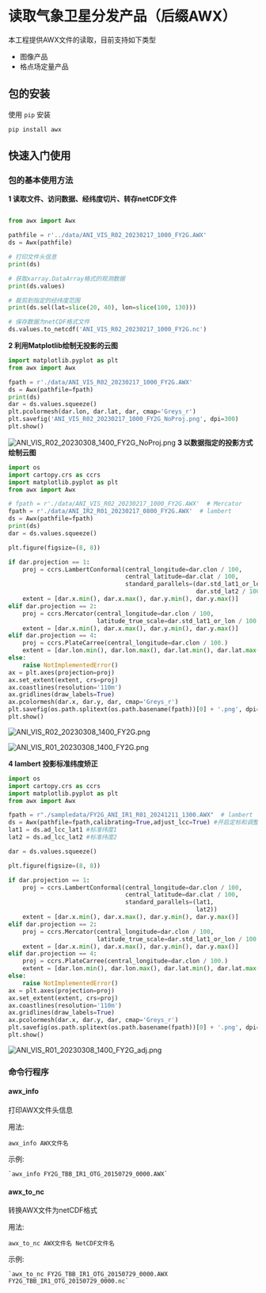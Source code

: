 # 读取气象卫星分发产品（后缀AWX）

本工程提供AWX文件的读取，目前支持如下类型

- 图像产品
- 格点场定量产品

## 包的安装

使用 `pip` 安装

```shell
pip install awx
```


## 快速入门使用

### 包的基本使用方法

**1 读取文件、访问数据、经纬度切片、转存netCDF文件**

```python

from awx import Awx

pathfile = r'../data/ANI_VIS_R02_20230217_1000_FY2G.AWX'
ds = Awx(pathfile)

# 打印文件头信息
print(ds)

# 获取xarray.DataArray格式的观测数据
print(ds.values)

# 裁剪到指定的经纬度范围
print(ds.sel(lat=slice(20, 40), lon=slice(100, 130)))

# 保存数据为netCDF格式文件
ds.values.to_netcdf('ANI_VIS_R02_20230217_1000_FY2G.nc')
```

**2 利用Matplotlib绘制无投影的云图**

```python
import matplotlib.pyplot as plt
from awx import Awx

fpath = r'./data/ANI_VIS_R02_20230217_1000_FY2G.AWX'
ds = Awx(pathfile=fpath)
print(ds)
dar = ds.values.squeeze()
plt.pcolormesh(dar.lon, dar.lat, dar, cmap='Greys_r')
plt.savefig('ANI_VIS_R02_20230217_1000_FY2G_NoProj.png', dpi=300)
plt.show()
```

![ANI_VIS_R02_20230308_1400_FY2G_NoProj.png](https://raw.githubusercontent.com/wqshen/awxreader/master/doc/ANI_VIS_R02_20230308_1400_FY2G_NoProj.png)
**3 以数据指定的投影方式绘制云图**

```python
import os
import cartopy.crs as ccrs
import matplotlib.pyplot as plt
from awx import Awx

# fpath = r'./data/ANI_VIS_R02_20230217_1000_FY2G.AWX'  # Mercator
fpath = r'./data/ANI_IR2_R01_20230217_0800_FY2G.AWX'  # lambert
ds = Awx(pathfile=fpath)
print(ds)
dar = ds.values.squeeze()

plt.figure(figsize=(8, 8))

if dar.projection == 1:
    proj = ccrs.LambertConformal(central_longitude=dar.clon / 100,
                                 central_latitude=dar.clat / 100,
                                 standard_parallels=(dar.std_lat1_or_lon / 100.,
                                                     dar.std_lat2 / 100.))
    extent = [dar.x.min(), dar.x.max(), dar.y.min(), dar.y.max()]
elif dar.projection == 2:
    proj = ccrs.Mercator(central_longitude=dar.clon / 100,
                         latitude_true_scale=dar.std_lat1_or_lon / 100.)
    extent = [dar.x.min(), dar.x.max(), dar.y.min(), dar.y.max()]
elif dar.projection == 4:
    proj = ccrs.PlateCarree(central_longitude=dar.clon / 100.)
    extent = [dar.lon.min(), dar.lon.max(), dar.lat.min(), dar.lat.max()]
else:
    raise NotImplementedError()
ax = plt.axes(projection=proj)
ax.set_extent(extent, crs=proj)
ax.coastlines(resolution='110m')
ax.gridlines(draw_labels=True)
ax.pcolormesh(dar.x, dar.y, dar, cmap='Greys_r')
plt.savefig(os.path.splitext(os.path.basename(fpath))[0] + '.png', dpi=300, bbox_inches='tight')
plt.show()

```

![ANI_VIS_R02_20230308_1400_FY2G.png](https://raw.githubusercontent.com/wqshen/awxreader/master/doc/ANI_VIS_R02_20230308_1400_FY2G.png)

![ANI_VIS_R01_20230308_1400_FY2G.png](https://raw.githubusercontent.com/wqshen/awxreader/master/doc/ANI_VIS_R01_20230308_1400_FY2G.png)

**4 lambert 投影标准纬度矫正**
```python
import os
import cartopy.crs as ccrs
import matplotlib.pyplot as plt
from awx import Awx

fpath = r"./sampledata/FY2G_ANI_IR1_R01_20241211_1300.AWX"  # lambert
ds = Awx(pathfile=fpath,calibrating=True,adjust_lcc=True) #开启定标和调整LCC投影纬度矫正
lat1 = ds.ad_lcc_lat1 #标准纬度1
lat2 = ds.ad_lcc_lat2 #标准纬度2

dar = ds.values.squeeze()

plt.figure(figsize=(8, 8))

if dar.projection == 1:
    proj = ccrs.LambertConformal(central_longitude=dar.clon / 100,
                                 central_latitude=dar.clat / 100,
                                 standard_parallels=(lat1,
                                                     lat2))
    extent = [dar.x.min(), dar.x.max(), dar.y.min(), dar.y.max()]
elif dar.projection == 2:
    proj = ccrs.Mercator(central_longitude=dar.clon / 100,
                         latitude_true_scale=dar.std_lat1_or_lon / 100.)
    extent = [dar.x.min(), dar.x.max(), dar.y.min(), dar.y.max()]
elif dar.projection == 4:
    proj = ccrs.PlateCarree(central_longitude=dar.clon / 100.)
    extent = [dar.lon.min(), dar.lon.max(), dar.lat.min(), dar.lat.max()]
else:
    raise NotImplementedError()
ax = plt.axes(projection=proj)
ax.set_extent(extent, crs=proj)
ax.coastlines(resolution='110m')
ax.gridlines(draw_labels=True)
ax.pcolormesh(dar.x, dar.y, dar, cmap='Greys_r')
plt.savefig(os.path.splitext(os.path.basename(fpath))[0] + '.png', dpi=300, bbox_inches='tight')
plt.show()

```
![ANI_VIS_R01_20230308_1400_FY2G_adj.png](https://raw.githubusercontent.com/wqshen/awxreader/master/doc/ANI_VIS_R01_20230308_1400_FY2G_adj.png)

### 命令行程序

#### awx_info

打印AWX文件头信息

用法:
    
    awx_info AWX文件名

示例:

    `awx_info FY2G_TBB_IR1_OTG_20150729_0000.AWX`

#### awx_to_nc

转换AWX文件为netCDF格式

用法:

    awx_to_nc AWX文件名 NetCDF文件名

示例:

    `awx_to_nc FY2G_TBB_IR1_OTG_20150729_0000.AWX FY2G_TBB_IR1_OTG_20150729_0000.nc`